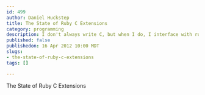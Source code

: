 ```yaml
--- 
id: 499
author: Daniel Huckstep
title: The State of Ruby C Extensions
category: programming
description: I don't always write C, but when I do, I interface with ruby.
published: false
publishedon: 16 Apr 2012 10:00 MDT
slugs: 
- the-state-of-ruby-c-extensions
tags: []

---
```

The State of Ruby C Extensions